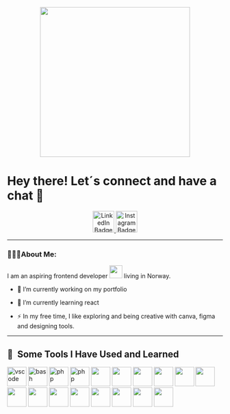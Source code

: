 <div id="header" align="center">
  <img src="https://miro.medium.com/v2/resize:fit:640/format:webp/1*89xL_--7GIoVjXairvk-1w.gif" width="350"/>
</div>

# Hey there! Let´s connect and have a chat 💬
<div id="badges" align="center">
  <a href="[your-linkedin-URL](https://www.linkedin.com/in/miriam-sarpong-353321220/)">
    <img src="https://cdn4.iconfinder.com/data/icons/social-media-and-logos-11/32/Logo_LinkedIn-512.png" alt="LinkedIn Badge" width="50"/>
  </a>
  <a href="your-instagram-URL">
    <img src="https://cdn2.iconfinder.com/data/icons/social-media-iconez/64/Instagram-512.png" alt="Instagram Badge" width="50"/>
  </a>
</div>

-----

### 👩🏾‍💻About Me:
I am an aspiring frontend developer <img src="https://media3.giphy.com/media/v1.Y2lkPTc5MGI3NjExYnZmZnd4bW80eHF3amRneWo3MmptNGcxajhxZXJvY2M5bHpmZTJ6eiZlcD12MV9pbnRlcm5hbF9naWZfYnlfaWQmY3Q9cw/2Ygy0khwewLgMSYM0t/giphy.gif" width="30"> living in Norway. 

- :telescope: I’m currently working on my portfolio

- :seedling:  I’m currently learning react

- :zap: In my free time, I like exploring and being creative with canva, figma and designing tools. 

-----
<h2> 🚀 &nbsp;Some Tools I Have Used and Learned</h2>
<p align="left">
<img src="https://cdn.jsdelivr.net/gh/devicons/devicon/icons/vscode/vscode-original.svg" alt="vscode" width="45" height="45"/>
<img src="https://cdn.jsdelivr.net/gh/devicons/devicon/icons/bash/bash-original.svg" alt="bash" width="45" height="45"/>
<img src="https://cdn.jsdelivr.net/gh/devicons/devicon/icons/php/php-original.svg" alt="php" width="45" height="45"/>
<img src="https://cdn.jsdelivr.net/gh/devicons/devicon@latest/icons/intellij/intellij-original.svg" alt="php" width="45" height="45"/>
<img src="https://cdn.jsdelivr.net/gh/devicons/devicon@latest/icons/javascript/javascript-original.svg" width="45" height="45"/>
<img src="https://cdn.jsdelivr.net/gh/devicons/devicon@latest/icons/html5/html5-original-wordmark.svg" width="45" height="45"/>
<img src="https://cdn.jsdelivr.net/gh/devicons/devicon@latest/icons/css3/css3-original-wordmark.svg" width="45" height="45"/>
<img src="https://cdn.jsdelivr.net/gh/devicons/devicon@latest/icons/java/java-original-wordmark.svg" width="45" height="45"/>
<img src="https://cdn.jsdelivr.net/gh/devicons/devicon@latest/icons/python/python-original-wordmark.svg" width="45" height="45"/>
<img src="https://cdn.jsdelivr.net/gh/devicons/devicon@latest/icons/anaconda/anaconda-original.svg" width="45" height="45"/>
<img src="https://cdn.jsdelivr.net/gh/devicons/devicon@latest/icons/bootstrap/bootstrap-original.svg" width="45" height="45"/>
<img src="https://cdn.jsdelivr.net/gh/devicons/devicon@latest/icons/jupyter/jupyter-original-wordmark.svg" width="45" height="45"/>
<img src="https://cdn.jsdelivr.net/gh/devicons/devicon@latest/icons/docker/docker-original.svg" width="45" height="45"/>
<img src="https://cdn.jsdelivr.net/gh/devicons/devicon@latest/icons/github/github-original-wordmark.svg" width="45" height="45"/>
<img src="https://cdn.jsdelivr.net/gh/devicons/devicon@latest/icons/slack/slack-original.svg" width="45" height="45"/>
<img src="https://cdn.jsdelivr.net/gh/devicons/devicon@latest/icons/spring/spring-original-wordmark.svg" width="45" height="45"/>
<img src="https://cdn.jsdelivr.net/gh/devicons/devicon@latest/icons/figma/figma-original.svg" width="45" height="45"/>
<img src="https://cdn.jsdelivr.net/gh/devicons/devicon@latest/icons/canva/canva-original.svg" width="45" height="45"/>

</p>
